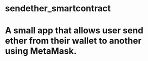 # sendether_smartcontract

# A small app that allows user send ether from their wallet to another using MetaMask.
